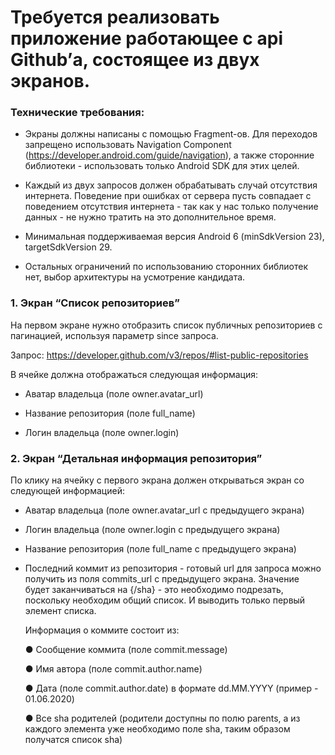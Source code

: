 # Требуется реализовать приложение работающее с api Github’а, состоящее из двух экранов.

### Технические требования:

 - Экраны должны написаны с помощью Fragment-ов. Для переходов
   запрещено использовать Navigation Component
   (https://developer.android.com/guide/navigation), а также сторонние
   библиотеки - использовать только Android SDK для этих целей.
   
 - Каждый из двух запросов должен обрабатывать случай отсутствия
   интернета. Поведение при ошибках от сервера пусть совпадает с
   поведением отсутствия интернета - так как у нас только получение данных -
   не нужно тратить на это дополнительное время.
   
 - Минимальная поддерживаемая версия Android 6 (minSdkVersion 23),
   targetSdkVersion 29.
   
 - Остальных ограничений по использованию сторонних библиотек нет, выбор
   архитектуры на усмотрение кандидата.
   
### 1. Экран “Список репозиториев”

   На первом экране нужно отобразить список публичных репозиториев с
   пагинацией, используя параметр since запроса.

   Запрос: https://developer.github.com/v3/repos/#list-public-repositories

   В ячейке должна отображаться следующая информация:

 - Аватар владельца (поле owner.avatar_url)
   
 - Название репозитория (поле full_name)

 - Логин владельца (поле owner.login)

### 2. Экран “Детальная информация репозитория”
 
   По клику на ячейку с первого экрана должен открываться экран со следующей
   информацией:

 - Аватар владельца (поле owner.avatar_url с предыдущего экрана)
   
 - Логин владельца (поле owner.login с предыдущего экрана)

 - Название репозитория (поле full_name с предыдущего экрана)

 - Последний коммит из репозитория - готовый url для запроса можно
   получить из поля commits_url с предыдущего экрана. Значение будет
   заканчиваться на {/sha} - это необходимо подрезать, поскольку необходим
   общий список. И выводить только первый элемент списка.
   

   Информация о коммите состоит из:
   
   ● Сообщение коммита (поле commit.message)
   
   ● Имя автора (поле commit.author.name)
   
   ● Дата (поле commit.author.date) в формате dd.MM.YYYY (пример -
   01.06.2020)
   
   ● Все sha родителей (родители доступны по полю parents, а из каждого
   элемента уже необходимо поле sha, таким образом получатся список
   sha)
